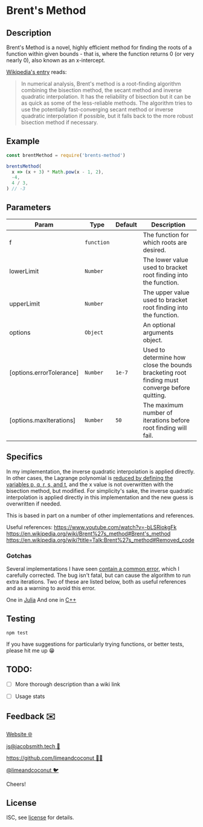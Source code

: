 # Brent's Method

## Description
Brent's Method is a novel, highly efficient method for finding the roots of a function within given bounds - that is, where the function returns 0 (or very nearly 0), also known as an x-intercept. 

[Wikipedia's entry](https://en.wikipedia.org/wiki/Brent%27s_method) reads:
> In numerical analysis, Brent's method is a root-finding algorithm combining the bisection method, the secant method and inverse quadratic interpolation. It has the reliability of bisection but it can be as quick as some of the less-reliable methods. The algorithm tries to use the potentially fast-converging secant method or inverse quadratic interpolation if possible, but it falls back to the more robust bisection method if necessary.

## Example
```js
const brentMethod = require('brents-method')

brentsMethod(
  x => (x + 3) * Math.pow(x - 1, 2),
  -4,
  4 / 3,
) // -3
```

## Parameters
| Param                     | Type                  | Default           | Description                                                                                   |
| ---                       | ---                   | ---               | ---                                                                                           |
| f                         | <code>function</code> |                   | The function for which roots are desired.                                                     |
| lowerLimit                | <code>Number</code>   |                   | The lower value used to bracket root finding into the function.                               |
| upperLimit                | <code>Number</code>   |                   | The upper value used to bracket root finding into the function.                               |
| options                   | <code>Object</code>   |                   | An optional arguments object.                                                                 |
| [options.errorTolerance]  | <code>Number</code>   | <code>1e-7</code> | Used to determine how close the bounds bracketing root finding must converge before quitting. |
| [options.maxIterations]   | <code>Number</code>   | <code>50</code>   | The maximum number of iterations before root finding will fail.                               |

## Specifics
In my implementation, the inverse quadratic interpolation is applied directly. In other cases, the Lagrange polynomial is [reduced by defining the variables p, q, r, s, and t](http://mathworld.wolfram.com/BrentsMethod.html), and the x value is not overwritten with the bisection method, but modified. For simplicity's sake, the inverse quadratic interpolation is applied directly in this implementation and the new guess is overwritten if needed.

This is based in part on a number of other implementations and references.

Useful references:
https://www.youtube.com/watch?v=-bLSRiokgFk
https://en.wikipedia.org/wiki/Brent%27s_method#Brent's_method
https://en.wikipedia.org/wiki?title=Talk:Brent%27s_method#Removed_code

### Gotchas
Several implementations I have seen  [contain a common error](https://www.reddit.com/r/math/comments/htmaui/several_explanations_of_brents_method_appear_to/), which I carefully corrected. The bug isn't fatal, but can cause the algorithm to run extra iterations. Two of these are listed below, both as useful references and as a warning to avoid this error.

One in [Julia](https://mmas.github.io/brent-julia)
And one in [C++](https://rosettacode.org/wiki/Roots_of_a_function#Brent.27s_Method_2)

## Testing
```
npm test
```

If you have suggestions for particularly trying functions, or better tests, please hit me up 😁

## TODO:

- [ ] More thorough description than a wiki link
- [ ] Usage stats


## Feedback ✉️

[Website 🌐](https://jacobsmith.tech)

[js@jacobsmith.tech 📧](mailto:js@jacobsmith.tech)

[https://github.com/limeandcoconut 🐙😸](https://github.com/limeandcoconut)

[@limeandcoconut 🐦](https://twitter.com/limeandcoconut)

Cheers!

## License

ISC, see [license](./license) for details.


